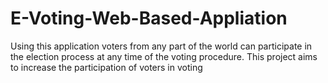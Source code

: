# E-Voting-Web-Based-Appliation
Using this application voters from any part of the world can participate in the election process at any time of the voting procedure. This project aims to increase the participation of voters in voting
